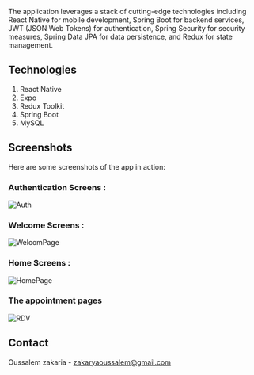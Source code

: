 The application leverages a stack of cutting-edge technologies including React Native for mobile development, Spring Boot for backend services, JWT (JSON Web Tokens) for authentication, Spring Security for security measures, Spring Data JPA for data persistence, and Redux for state management.

## Technologies
1. React Native
2. Expo
3. Redux Toolkit
4. Spring Boot
5. MySQL

## Screenshots
Here are some screenshots of the app in action:

### Authentication Screens :
![Auth](https://github.com/user-attachments/assets/e63dc3c2-448b-45f2-961a-88f37445575c)

### Welcome Screens :
![WelcomPage](https://github.com/user-attachments/assets/28ee1eb9-5872-4489-8032-edd5d6f5bd7b)

### Home Screens :
![HomePage](https://github.com/user-attachments/assets/f7cd89ae-9320-41f3-a413-ea1af707a649)

### The appointment pages
![RDV](https://github.com/user-attachments/assets/6e67c97e-814b-4796-867a-57db01be9165)

## Contact
Oussalem zakaria - zakaryaoussalem@gmail.com
